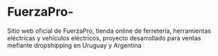 # FuerzaPro-
Sitio web oficial de FuerzaPro, tienda online de ferretería, herramientas eléctricas y vehículos eléctricos,  proyecto desarrollado para ventas mefiante dropshipping  en Uruguay y Argentina 
